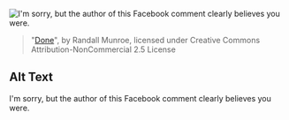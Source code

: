 ![I'm sorry, but the author of this Facebook comment clearly believes you were.](https://imgs.xkcd.com/comics/done.png)
> "[Done](https://xkcd.com/1454/)", by Randall Munroe, licensed under Creative Commons Attribution-NonCommercial 2.5 License

## Alt Text
I'm sorry, but the author of this Facebook comment clearly believes you were.
